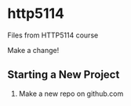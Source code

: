 # http5114

Files from HTTP5114 course

Make a change!

## Starting a New Project

1. Make a new repo on github.com